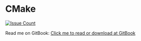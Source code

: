 CMake
=====

[![Issue Count](https://codeclimate.com/github/AndreasAugustin/Cmake/badges/issue_count.svg)](https://codeclimate.com/github/AndreasAugustin/Cmake)

Read me on GitBook:
[Click me to read or download at GitBook](https://www.gitbook.com/book/andreasaugustin/cmake/details)

